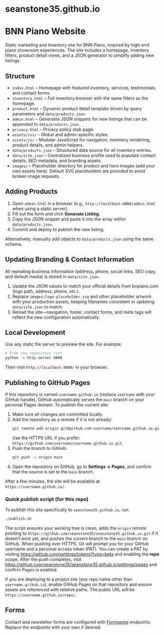 # seanstone35.github.io

# BNN Piano Website

Static marketing and inventory site for BNN Piano, inspired by high-end piano showroom experiences. The site includes a homepage, inventory filters, product detail views, and a JSON generator to simplify adding new listings.

## Structure

- `index.html` – Homepage with featured inventory, services, testimonials, and contact forms.
- `inventory.html` – Full inventory browser with the same filters as the homepage.
- `product.html` – Dynamic product detail template driven by query parameters and `data/products.json`.
- `admin.html` – Generates JSON snippets for new listings that can be appended to `data/products.json`.
- `privacy.html` – Privacy policy stub page.
- `assets/css/` – Global and admin-specific styles.
- `assets/js/` – Modular JavaScript for navigation, inventory rendering, product details, and admin helpers.
- `data/products.json` – Structured data source for all inventory entries.
- `data/site.json` – Centralized business profile used to populate contact details, SEO metadata, and branding assets.
- `images/` – Placeholder directory for product and hero images (add your own assets here). Default SVG placeholders are provided to avoid broken image requests.

## Adding Products

1. Open `admin.html` in a browser (e.g., `http://localhost:4000/admin.html` when using a static server).
2. Fill out the form and click **Generate Listing**.
3. Copy the JSON snippet and paste it into the array within `data/products.json`.
4. Commit and deploy to publish the new listing.

Alternatively, manually add objects to `data/products.json` using the same schema.

## Updating Branding & Contact Information

All repeating business information (address, phone, social links, SEO copy, and default media) is stored in `data/site.json`.

1. Update the JSON values to match your official details from bnpiano.com (logo path, address, phone, etc.).
2. Replace `images/logo-placeholder.svg` and other placeholder artwork with your production assets, keeping filenames consistent or updating `data/site.json` to match.
3. Reload the site—navigation, footer, contact forms, and meta tags will reflect the new configuration automatically.

## Local Development

Use any static file server to preview the site. For example:

```bash
# From the repository root
python -m http.server 4000
```

Then visit `http://localhost:4000/` in your browser.

## Publishing to GitHub Pages

If this repository is named `username.github.io` (replace `username` with your GitHub handle), GitHub automatically serves
the `main` branch on your personal Pages domain. To publish the current site:

1. Make sure all changes are committed locally.
2. Add the repository as a remote if it is not already:
   ```bash
   git remote add origin git@github.com:username/username.github.io.git
   ```
   Use the HTTPS URL if you prefer: `https://github.com/username/username.github.io.git`.
3. Push the branch to GitHub:
   ```bash
   git push -u origin main
   ```
4. Open the repository on GitHub, go to **Settings → Pages**, and confirm that the source is set to the `main` branch.

After a few minutes, the site will be available at `https://username.github.io/`.

### Quick publish script (for this repo)

To publish this site specifically to `seanstone35.github.io`, run:

```bash
./publish.sh
```

The script ensures your working tree is clean, adds the `origin` remote pointing to
`https://github.com/seanstone35/seanstone35.github.io.git` if it doesn't exist yet, and pushes
the current branch to the `main` branch on GitHub. When pushing over HTTPS, Git will prompt
you for your GitHub username and a personal access token (PAT). You can create a PAT by
visiting <https://github.com/settings/tokens?type=beta> and enabling the **repo** scope.
After the push completes, visit <https://github.com/seanstone35/seanstone35.github.io/settings/pages>
and confirm Pages is enabled.

If you are deploying to a project site (any repo name other than `username.github.io`), enable GitHub Pages on that
repository and ensure assets are referenced with relative paths. The public URL will be `https://username.github.io/repo/`.

## Forms

Contact and newsletter forms are configured with [Formspree](https://formspree.io/) endpoints. Replace the endpoints with your own if desired.
